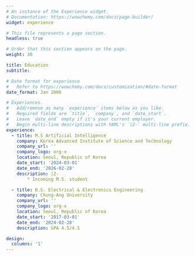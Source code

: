 ```yaml
---
# An instance of the Experience widget.
# Documentation: https://wowchemy.com/docs/page-builder/
widget: experience

# This file represents a page section.
headless: true

# Order that this section appears on the page.
weight: 30

title: Education
subtitle:

# Date format for experience
#   Refer to https://wowchemy.com/docs/customization/#date-format
date_format: Jan 2006

# Experiences.
#   Add/remove as many `experience` items below as you like.
#   Required fields are `title`, `company`, and `date_start`.
#   Leave `date_end` empty if it's your current employer.
#   Begin multi-line descriptions with YAML's `|2-` multi-line prefix.
experience:
  - title: M.S Artificial Intelligence
    company: Korea Advanced Institute of Science and Technology
    company_url: ''
    company_logo: org-x
    location: Seoul, Republic of Korea
    date_start: '2024-03-01'
    date_end: '2026-02-28'
    description: |2-
        * Incoming M.S. student

  - title: B.S. Electrical & Electronics Engineering
    company: Chung-Ang University
    company_url: ''
    company_logo: org-x
    location: Seoul, Republic of Korea
    date_start: '2017-03-01'
    date_end: '2024-02-28'
    description: GPA 4.5/4.5

design:
  columns: '1'
---
```

